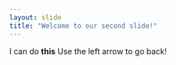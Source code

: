 ```yaml
---
layout: slide
title: "Welcome to our second slide!"
---
```

I can do **this**
Use the left arrow to go back!

